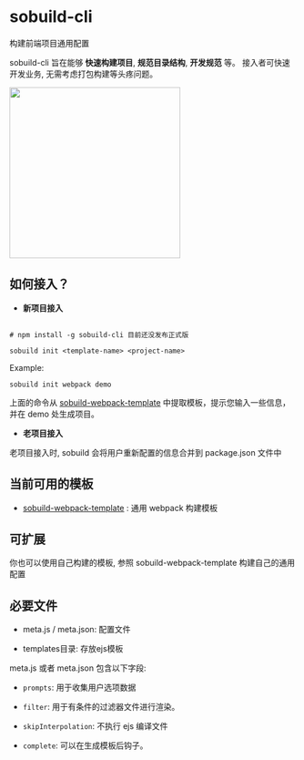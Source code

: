 # sobuild-cli

构建前端项目通用配置

sobuild-cli 旨在能够 **快速构建项目**, **规范目录结构**, **开发规范** 等。 接入者可快速开发业务, 无需考虑打包构建等头疼问题。

<img src="https://p3.ssl.qhimg.com/t0132bd7c6d008a753f.png" width=300/>

## 如何接入？

-   **新项目接入**

```shell

# npm install -g sobuild-cli 目前还没发布正式版

sobuild init <template-name> <project-name>
```

Example:

```shell
sobuild init webpack demo
```

上面的命令从 [sobuild-webpack-template](https://github.com/liuzhaoxu1996/sobuild-webpack-template) 中提取模板，提示您输入一些信息，并在 demo 处生成项目。

-   **老项目接入**

老项目接入时, sobuild 会将用户重新配置的信息合并到 package.json 文件中

## 当前可用的模板

-   [sobuild-webpack-template](https://github.com/liuzhaoxu1996/sobuild-webpack-template) : 通用 webpack 构建模板

## 可扩展

你也可以使用自己构建的模板, 参照 sobuild-webpack-template 构建自己的通用配置

## 必要文件

- meta.js / meta.json: 配置文件

- templates目录: 存放ejs模板

 meta.js 或者 meta.json 包含以下字段:

-   `prompts`: 用于收集用户选项数据

-   `filter`: 用于有条件的过滤器文件进行渲染。

-   `skipInterpolation`: 不执行 ejs 编译文件

-   `complete`: 可以在生成模板后钩子。
